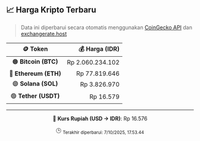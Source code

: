 

<!-- HARGA_KRIPTO -->
## 📈 Harga Kripto Terbaru

> Data ini diperbarui secara otomatis menggunakan [CoinGecko API](https://www.coingecko.com/) dan [exchangerate.host](https://exchangerate.host/)

<div align="center">

| 🪙 Token | 💰 Harga (IDR) |
|:------:|---------------:|
| 🟠 **Bitcoin (BTC)**   | Rp 2.060.234.102 |
| 🔵 **Ethereum (ETH)**  | Rp 77.819.646 |
| 🟣 **Solana (SOL)**    | Rp 3.826.970 |
| 🟢 **Tether (USDT)**   | Rp 16.579 |

---

💱 **Kurs Rupiah (USD → IDR)**: Rp 16.576

🕒 <sub>Terakhir diperbarui: 7/10/2025, 17.53.44</sub>

</div>
<!-- /HARGA_KRIPTO -->